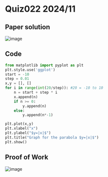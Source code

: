 # Quiz022 2024/11

## Paper solution
![image](https://github.com/user-attachments/assets/d603fcb5-0974-42a8-b204-bd39629eae80)

## Code
```.py
from matplotlib import pyplot as plt
plt.style.use('ggplot')
start = -10
step = 0.01
x,y = [], []
for i in range(int(20/step)): #20 = -10 to 10
    n = start + step * i
    x.append(n)
    if n >= 0:
        y.append(n)
    else:
        y.append(n*-1)

plt.plot(x,y)
plt.xlabel("x")
plt.ylabel("$y=|x|$")
plt.title("Graph for the parabola $y=|x|$")
plt.show()
```

## Proof of Work
![image](https://github.com/user-attachments/assets/1a3af419-09bc-47eb-8703-383e615adbb3)


